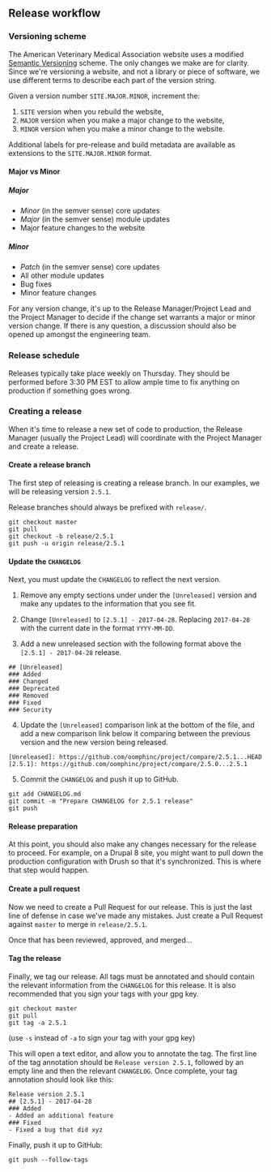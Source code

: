 ## Release workflow

### Versioning scheme
The American Veterinary Medical Association website uses a modified [Semantic Versioning][] scheme.
The only changes we make are for clarity. Since we're
versioning a website, and not a library or piece of software, we use different
terms to describe each part of the version string.

Given a version number `SITE.MAJOR.MINOR`, increment the:

1. `SITE` version when you rebuild the website,
2. `MAJOR` version when you make a major change to the website,
3. `MINOR` version when you make a minor change to the website.

Additional labels for pre-release and build metadata are available as extensions
to the `SITE.MAJOR.MINOR` format.

#### Major vs Minor

##### Major
- _Minor_ (in the semver sense) core updates
- _Major_ (in the semver sense) module updates
- Major feature changes to the website

##### Minor
- _Patch_ (in the semver sense) core updates
- All other module updates
- Bug fixes
- Minor feature changes

For any version change, it's up to the Release Manager/Project Lead and the
Project Manager to decide if the change set warrants a major or minor version
change. If there is any question, a discussion should also be opened up amongst
the engineering team.

### Release schedule
Releases typically take place weekly on Thursday. They should be performed before 3:30 PM
EST to allow ample time to fix anything on production if something goes wrong.

### Creating a release
When it's time to release a new set of code to production, the Release Manager
(usually the Project Lead) will coordinate with the Project Manager and create
a release.

#### Create a release branch
The first step of releasing is creating a release branch. In our examples, we
will be releasing version `2.5.1`.

Release branches should always be prefixed with `release/`.

```
git checkout master
git pull
git checkout -b release/2.5.1
git push -u origin release/2.5.1
```

#### Update the `CHANGELOG`
Next, you must update the `CHANGELOG` to reflect the next version.

1. Remove any empty sections under under the `[Unreleased]` version and make any
updates to the information that you see fit.

2. Change `[Unreleased]` to `[2.5.1] - 2017-04-28`. Replacing `2017-04-28` with
the current date in the format `YYYY-MM-DD`.

3. Add a new unreleased section with the following format above the
`[2.5.1] - 2017-04-28` release.

```
## [Unreleased]
### Added
### Changed
### Deprecated
### Removed
### Fixed
### Security
```

4. Update the `[Unreleased]` comparison link at the bottom of the file, and add
a new comparison link below it comparing between the previous version and the
new version being released.

```
[Unreleased]: https://github.com/oomphinc/project/compare/2.5.1...HEAD
[2.5.1]: https://github.com/oomphinc/project/compare/2.5.0...2.5.1
```

5. Commit the `CHANGELOG` and push it up to GitHub.

```
git add CHANGELOG.md
git commit -m "Prepare CHANGELOG for 2.5.1 release"
git push
```

#### Release preparation
At this point, you should also make any changes necessary for the release to
proceed. For example, on a Drupal 8 site, you might want to pull down the
production configuration with Drush so that it's synchronized. This is where
that step would happen.

#### Create a pull request
Now we need to create a Pull Request for our release. This is just the last line
of defense in case we've made any mistakes. Just create a Pull Request against
`master` to merge in `release/2.5.1`.

Once that has been reviewed, approved, and merged...

#### Tag the release
Finally, we tag our release. All tags must be annotated and should contain the
relevant information from the `CHANGELOG` for this release. It is also
recommended that you sign your tags with your gpg key.

```
git checkout master
git pull
git tag -a 2.5.1
```

(use `-s` instead of `-a` to sign your tag with your gpg key)

This will open a text editor, and allow you to annotate the tag. The first line
of the tag annotation should be `Release version 2.5.1`, followed by an empty
line and then the relevant `CHANGELOG`. Once complete, your tag annotation
should look like this:

```
Release version 2.5.1
## [2.5.1] - 2017-04-28
### Added
- Added an additional feature
### Fixed
- Fixed a bug that did xyz
```

Finally, push it up to GitHub:

```
git push --follow-tags
```

[Oomph Handbook]: http://handbook.oomphcloud.com/version-control.html#branching-strategy
[Keep a Changelog]: http://keepachangelog.com/
[git-commit-messages]: https://chris.beams.io/posts/git-commit/
[Semantic Versioning]: http://semver.org/
[Release workflow]: #release-workflow
